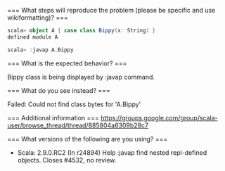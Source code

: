 === What steps will reproduce the problem (please be specific and use wikiformatting)? ===
```scala
scala> object A { case class Bippy(x: String) }
defined module A

scala> :javap A.Bippy
```



=== What is the expected behavior? ===

Bippy class is being displayed by :javap command.

=== What do you see instead? ===

Failed: Could not find class bytes for 'A.Bippy'

=== Additional information ===
https://groups.google.com/group/scala-user/browse_thread/thread/885804a6309b28c7

=== What versions of the following are you using? ===
  - Scala: 2.9.0.RC2
(In r24894) Help :javap find nested repl-defined objects.  Closes #4532,
no review.
